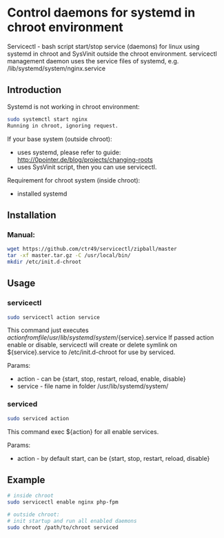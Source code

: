 Control daemons for systemd in chroot environment
=====================

Servicectl - bash script start/stop service (daemons) for linux using systemd in chroot and SysVinit outside the chroot environment.
servicectl management daemon uses the service files of systemd, e.g. /lib/systemd/system/nginx.service

Introduction
---

Systemd is not working in chroot environment:
```bash
sudo systemctl start nginx
Running in chroot, ignoring request.
```
If your base system (outside chroot):
* uses systemd, please refer to guide: http://0pointer.de/blog/projects/changing-roots
* uses SysVinit script, then you can use servicectl.

Requirement for chroot system (inside chroot):
* installed systemd

Installation
---

### Manual:
```bash
wget https://github.com/ctr49/servicectl/zipball/master
tar -xf master.tar.gz -C /usr/local/bin/
mkdir /etc/init.d-chroot
```

Usage
---
### servicectl
```bash
sudo servicectl action service
```
This command just executes ${action} from file /usr/lib/systemd/system/${service}.service
If passed action enable or disable, servicectl will create or delete symlink on ${service}.service to /etc/init.d-chroot for use by serviced.

Params:
* action - can be {start, stop, restart, reload, enable, disable}
* service - file name in folder /usr/lib/systemd/system/

### serviced
```bash
sudo serviced action
```
This command exec ${action} for all enable services.

Params:
* action - by default start, can be {start, stop, restart, reload, disable}

Example
---
```bash
# inside chroot
sudo servicectl enable nginx php-fpm

# outside chroot: 
# init startup and run all enabled daemons
sudo chroot /path/to/chroot serviced
```
